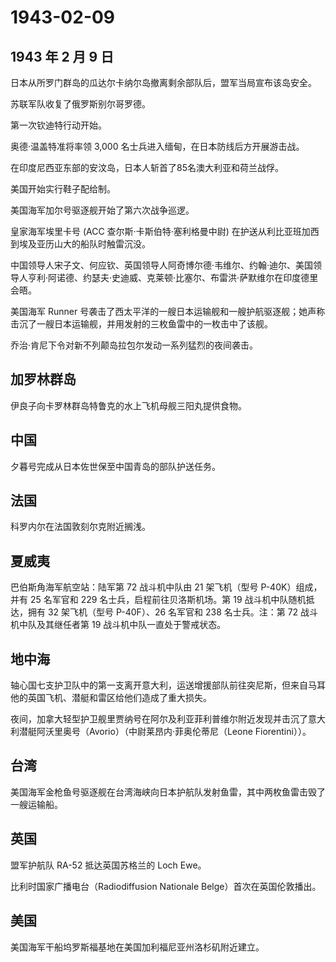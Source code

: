 # 1943-02-09

## 1943 年 2 月 9 日

日本从所罗门群岛的瓜达尔卡纳尔岛撤离剩余部队后，盟军当局宣布该岛安全。

苏联军队收复了俄罗斯别尔哥罗德。

第一次钦迪特行动开始。

奥德·温盖特准将率领 3,000 名士兵进入缅甸，在日本防线后方开展游击战。

在印度尼西亚东部的安汶岛，日本人斩首了85名澳大利亚和荷兰战俘。

美国开始实行鞋子配给制。

美国海军加尔号驱逐舰开始了第六次战争巡逻。

皇家海军埃里卡号 (ACC 查尔斯·卡斯伯特·塞利格曼中尉)
在护送从利比亚班加西到埃及亚历山大的船队时触雷沉没。

中国领导人宋子文、何应钦、英国领导人阿奇博尔德·韦维尔、约翰·迪尔、美国领导人亨利·阿诺德、约瑟夫·史迪威、克莱顿·比塞尔、布雷洪·萨默维尔在印度德里会晤。

美国海军 Runner
号袭击了西太平洋的一艘日本运输舰和一艘护航驱逐舰；她声称击沉了一艘日本运输舰，并用发射的三枚鱼雷中的一枚击中了该舰。

乔治·肯尼下令对新不列颠岛拉包尔发动一系列猛烈的夜间袭击。

## 加罗林群岛

伊良子向卡罗林群岛特鲁克的水上飞机母舰三阳丸提供食物。

## 中国

夕暮号完成从日本佐世保至中国青岛的部队护送任务。

## 法国

科罗内尔在法国敦刻尔克附近搁浅。

## 夏威夷

巴伯斯角海军航空站：陆军第 72 战斗机中队由 21 架飞机（型号
P-40K）组成，并有 25 名军官和 229 名士兵，启程前往贝洛斯机场。第 19
战斗机中队随机抵达，拥有 32 架飞机（型号 P-40F）、26 名军官和 238
名士兵。注：第 72 战斗机中队及其继任者第 19 战斗机中队一直处于警戒状态。

## 地中海

轴心国七支护卫队中的第一支离开意大利，运送增援部队前往突尼斯，但来自马耳他的英国飞机、潜艇和雷区给他们造成了重大损失。

夜间，加拿大轻型护卫舰里贾纳号在阿尔及利亚菲利普维尔附近发现并击沉了意大利潜艇阿沃里奥号（Avorio）（中尉莱昂内·菲奥伦蒂尼（Leone
Fiorentini））。

## 台湾

美国海军金枪鱼号驱逐舰在台湾海峡向日本护航队发射鱼雷，其中两枚鱼雷击毁了一艘运输船。

## 英国

盟军护航队 RA-52 抵达英国苏格兰的 Loch Ewe。

比利时国家广播电台（Radiodiffusion Nationale Belge）首次在英国伦敦播出。

## 美国

美国海军干船坞罗斯福基地在美国加利福尼亚州洛杉矶附近建立。

